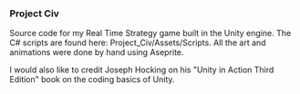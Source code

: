### Project Civ 

Source code for my Real Time Strategy game built in the Unity engine. 
The C# scripts are found here: Project_Civ/Assets/Scripts. 
All the art and animations were done by hand using Aseprite. 

I would also like to credit Joseph Hocking on his "Unity in Action Third Edition" book on the coding basics of Unity. 



